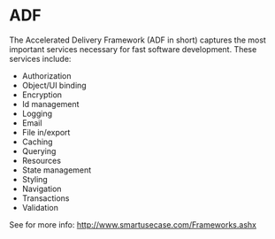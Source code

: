 ADF
===

The Accelerated Delivery Framework (ADF in short) captures the most important services necessary for fast software development. These services include:
- Authorization
- Object/UI binding
- Encryption
- Id management
- Logging
- Email
- File in/export
- Caching
- Querying
- Resources
- State management
- Styling
- Navigation
- Transactions
- Validation

See for more info: http://www.smartusecase.com/Frameworks.ashx


